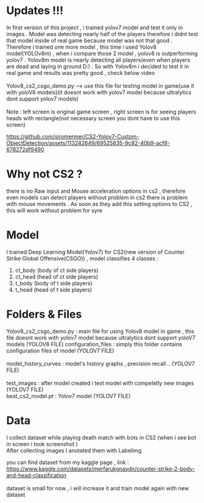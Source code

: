 # Updates !!!
In first version of this project , i trained yolov7 model and test it  only in images . Model was detecting nearly half of the players therefore i didnt test that model inside of real game because model was not that good . Therefore i trained one more model , this time i used Yolov8 model(YOLOv8m)  , when i compare those 2 model , yolov8 is outperforming yolov7 .  Yolov8m model is nearly detecting all players(even when players are dead and laying in ground D:) . So  with Yolov8m i decided to test it in real game and results was pretty good , check below video <br><br>Yolov8_cs2_csgo_demo.py --> use this file for testing model in game(use it with yoloV8 models)(it doesnt work with yolov7 model because ultralytics dont support yolov7 models)<br><br>
Note : left screen is original game screen , right screen is for seeing players heads with rectangle(not necessary screen you dont have to use this screen)

 


https://github.com/siromermer/CS2-Yolov7-Custom-ObjectDetection/assets/113242649/69525835-9c82-40b9-acf8-678272df9490



# Why not CS2 ?
there is no  Raw input and  Mouse acceleration options in cs2 , therefore even models can detect players without problem in cs2 there is problem with mouse movements . As soon as they add this setting options to CS2 , this will work without problem for syre


# Model
I trained Deep Learning Model(Yolov7) for CS2(new version of Counter Strike Global Offensive(CSGO)) , model classifies 4 classes : <br>
1) ct_body (body of ct side players)
2) ct_head (head of ct side players)
3) t_body (body of t side players)
4) t_head (head of t side players)


# Folders & Files
Yolov8_cs2_csgo_demo.py   :   main file for using Yolov8 model in game , this file doesnt work with yolov7 model because ultralytics dont support yoloV7 models (YOLOV8 FİLE)
configuration_files : simply this folder contains configuration files of model (YOLOV7 FİLE) <br>  
model_history_curves : model's history graphs , precision recall .. (YOLOV7 FİLE) <br>  
test_images : after model created i test model with compeletly new images (YOLOV7 FİLE) <br>
best_cs2_model.pt : Yolov7 model (YOLOV7 FİLE)

# Data
I collect dataset while playing death match with bots in CS2 (when i see bot in screen i took screenshot ) <br>
After collecting images I anotated them with Labelimg <br>

you can find dataset from my kaggle page , link : https://www.kaggle.com/datasets/merfarukgnaydn/counter-strike-2-body-and-head-classification <br><br>
dataset is small for now , i will increase it and train model again with new dataset<br>





